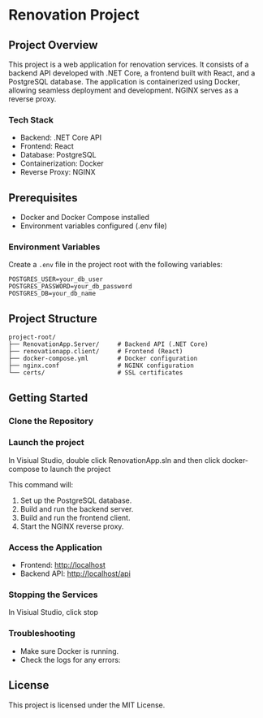 # Renovation Project

## Project Overview

This project is a web application for renovation services. It consists of a backend API developed with .NET Core, a frontend built with React, and a PostgreSQL database. The application is containerized using Docker, allowing seamless deployment and development. NGINX serves as a reverse proxy.

### Tech Stack

* Backend: .NET Core API
* Frontend: React
* Database: PostgreSQL
* Containerization: Docker
* Reverse Proxy: NGINX

## Prerequisites

* Docker and Docker Compose installed
* Environment variables configured (.env file)

### Environment Variables

Create a `.env` file in the project root with the following variables:

```
POSTGRES_USER=your_db_user
POSTGRES_PASSWORD=your_db_password
POSTGRES_DB=your_db_name
```

## Project Structure

```
project-root/
├── RenovationApp.Server/     # Backend API (.NET Core)
├── renovationapp.client/     # Frontend (React)
├── docker-compose.yml        # Docker configuration
├── nginx.conf                # NGINX configuration
└── certs/                    # SSL certificates
```

## Getting Started

### Clone the Repository

### Launch the project

In Visiual Studio, double click RenovationApp.sln and then click docker-compose to launch the project

This command will:

1. Set up the PostgreSQL database.
2. Build and run the backend server.
3. Build and run the frontend client.
4. Start the NGINX reverse proxy.

### Access the Application

* Frontend: [http://localhost](http://localhost)
* Backend API: [http://localhost/api](http://localhost/api)

### Stopping the Services

In Visiual Studio, click stop

### Troubleshooting

* Make sure Docker is running.
* Check the logs for any errors:

## License

This project is licensed under the MIT License.